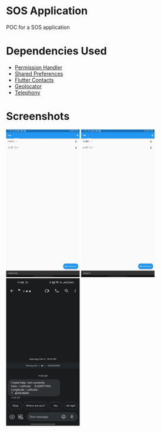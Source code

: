 # SOS Application

POC for a SOS application

# Dependencies Used

- [Permission Handler](https://pub.dev/packages/permission_handler)
- [Shared Preferences](https://pub.dev/packages/shared_preferences)
- [Flutter Contacts](https://pub.dev/packages/flutter_contacts)
- [Geolocator](https://pub.dev/packages/geolocator)
- [Telephony](https://pub.dev/packages/telephony#send-sms)

# Screenshots

<img src="./static/sending_message.jpeg" height=400 width=200>
<img src="./static/message_sent.jpeg" height=400 width=200>
<img src="./static/message.jpeg" height=400 width=200>
